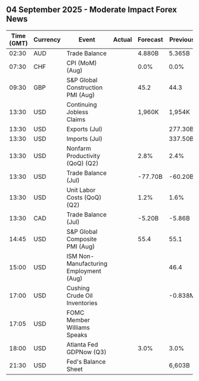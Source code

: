## 04 September 2025 - Moderate Impact Forex News

| Time (GMT) | Currency | Event | Actual | Forecast | Previous |
|------|----------|-------|--------|----------|----------|
| 02:30 | AUD | Trade Balance |  | 4.880B | 5.365B |
| 07:30 | CHF | CPI (MoM) (Aug) |  | 0.0% | 0.0% |
| 09:30 | GBP | S&P Global Construction PMI (Aug) |  | 45.2 | 44.3 |
| 13:30 | USD | Continuing Jobless Claims |  | 1,960K | 1,954K |
| 13:30 | USD | Exports (Jul) |  |  | 277.30B |
| 13:30 | USD | Imports (Jul) |  |  | 337.50B |
| 13:30 | USD | Nonfarm Productivity (QoQ) (Q2) |  | 2.8% | 2.4% |
| 13:30 | USD | Trade Balance (Jul) |  | -77.70B | -60.20B |
| 13:30 | USD | Unit Labor Costs (QoQ) (Q2) |  | 1.2% | 1.6% |
| 13:30 | CAD | Trade Balance (Jul) |  | -5.20B | -5.86B |
| 14:45 | USD | S&P Global Composite PMI (Aug) |  | 55.4 | 55.1 |
| 15:00 | USD | ISM Non-Manufacturing Employment (Aug) |  |  | 46.4 |
| 17:00 | USD | Cushing Crude Oil Inventories |  |  | -0.838M |
| 17:05 | USD | FOMC Member Williams Speaks |  |  |  |
| 18:00 | USD | Atlanta Fed GDPNow (Q3) |  | 3.0% | 3.0% |
| 21:30 | USD | Fed's Balance Sheet |  |  | 6,603B |
